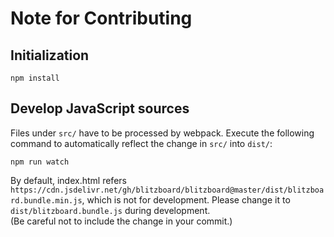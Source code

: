 # Note for Contributing

## Initialization

```
npm install
```

## Develop JavaScript sources
Files under `src/` have to be processed by webpack.
Execute the following command to automatically reflect the change in `src/` into `dist/`:

    npm run watch

By default, index.html refers `https://cdn.jsdelivr.net/gh/blitzboard/blitzboard@master/dist/blitzboard.bundle.min.js`,
which is not for development.
Please change it to `dist/blitzboard.bundle.js` during development.   
(Be careful not to include the change in your commit.)